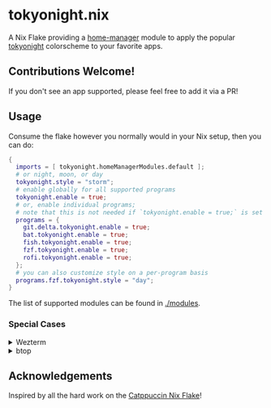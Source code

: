 # tokyonight.nix

A Nix Flake providing a [home-manager](https://github.com/nix-community/home-manager) module to apply the popular [tokyonight](https://github.com/folke/tokyonight.nvim)
colorscheme to your favorite apps.

## Contributions Welcome!

If you don't see an app supported, please feel free to add it via a PR!

## Usage

Consume the flake however you normally would in your Nix setup, then you can do:

```nix
{
  imports = [ tokyonight.homeManagerModules.default ];
  # or night, moon, or day
  tokyonight.style = "storm";
  # enable globally for all supported programs
  tokyonight.enable = true;
  # or, enable individual programs;
  # note that this is not needed if `tokyonight.enable = true;` is set
  programs = {
    git.delta.tokyonight.enable = true;
    bat.tokyonight.enable = true;
    fish.tokyonight.enable = true;
    fzf.tokyonight.enable = true;
    rofi.tokyonight.enable = true;
  };
  # you can also customize style on a per-program basis
  programs.fzf.tokyonight.style = "day";
}
```

The list of supported modules can be found in [./modules](https://github.com/mrjones2014/tokyonight.nix/tree/master/modules).

### Special Cases

<details>

<summary>Wezterm</summary>

Wezterm has the theme built-in, and doesn't have a good way for this flake
to set it up for you, since it's mostly configured through the `extraConfig`
field with Lua, so you will need to just put the following in your Lua config:

```lua
-- If using `local config = wezterm.config_builder()`
config.color_scheme = 'tokyonight_night' -- or tokyonight_day, or whatever style

-- otherwise
return {
  color_scheme = 'tokyonight_night', -- or tokyonight_day, or whatever style
  -- rest of your config here
}
```

</details>

<details>

<summary>btop</summary>

`btop` has `tokyo-night` and `tokyo-storm` built-in. If you're using one of those,
you can set the following in your Nix config.

```nix
programs.btop.settings.color_theme = "tokyo-night" # or tokyo-storm
```

If you are using one of the other variants of Tokyonight, you can get a pretty good approximation for `btop`
by using `tokyo-night` with a transparent background:

```nix
programs.btop.settings = {
  color_theme = "tokyo-night" # or tokyo-storm
  theme_background = false;
};
```

</details>

## Acknowledgements

Inspired by all the hard work on the [Catppuccin Nix Flake](https://github.com/catppuccin/nix)!
